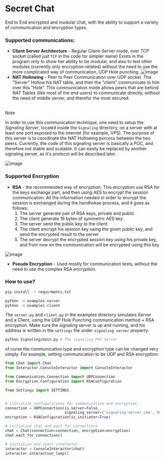 # Secret Chat
End to End encrypted and modular chat, with the ability to support a
variety of communication and encryption types.

### Supported communications:
* <b>Client Server Architecture</b> - Regular Client-Server mode, over <i>TCP</i> socket (called just `TCP` in
the code for simpler name) Exists in the program only to show her ability to be modular, and also to test other modules
(currently only encryption-related) without the need to use the more complicated way of communication, UDP Hole punching.
![image](https://i.imgur.com/SP9BrSt.png)
* <b>NAT Hollowing</b> - Peer to Peer Communication over UDP socket. The "Server" Hollow his NAT table,
and then the "client" communicate to him over this "Hole". This communication mode allows peers that are  behind
NAT Tables (like most of the end users) to communicate directly, without the need of middle server, and therefor the most secured.
<br><br>
> [!NOTE]
> In order to use this communication technique, one need to setup the <i>Signaling Server</i>, located inside the
> `Signaling` directory, on a server with at least one port exposed to the internet (for example, VPS).
> The purpose of this server is to coordinate the NAT Hollowing porcess between the two peers. Currently, the code of this
> signaling server is basically a POC, and therefore not stable and scalable. It can easily be replaced by another signaling server,
> as it's protocol will be described later.
> 
![image](https://i.imgur.com/1RH4oua.png)

### Supported Encryption
* <b>RSA</b> - the recommended way of encryption. This encryption usa RSA for the keys exchange part, and then using AES
to encrypt the session communication. All the information needed in order to encrypt the session is exchanged during the
handhskae process, and it goes as follows:
  1. The server generate pair of RSA keys, private and public
  2. The client generate 16 bytes of symmetric AES key
  3. The server send the public key to the client
  4. The client encrypt his session key using the given public key, and send the encrypted result to the server
  5. The server decrypt the encrypted session key using his private key, and from now on the communication will be
  encrypted using this key

![image](https://i.imgur.com/lVx8III.png)

* <b>Pseudo Encryption</b> - Used mostly for communication tests, without the need to use the complex RSA encryption.

### How to use?
```bash
pip install -r requirments.txt

python -m examples.server
python -m examples.client
```
The `server.py` and `client.py` in the examples directory simulates
Server and a Client, using the UDP Hole Punching communication method + RSA encryption.
Make sure the signaling server is up and running, and his address is written in the `settings` file under
`signaling server` property.
```bash
python Signaling/main.py # The signaling POC Server
```

of curse the communication type and encryption type can be changed very simply. For example,
setting communication to be UDP and RSA encryption:

```python
from Chat import Chat
from Interactor.ConsoleInteractor import ConsoleInteractor

from Communication.Connection import UDPConnection
from Encryption.Configuration import RSAConfiguration

from Settings import SETTINGS


# initialize configurations for communication and encryption
connection = UDPConnection(is_server=False,
                           signaling_server=('signaling-server.com', 8080))
encryption = RSAConfiguration(is_initiator=True)

# initialize chat and wait for connections
chat = Chat(connection=connection, encryption=encryption)
chat.wait_for_connection()

# initialize and start interactor
interactor = ConsoleInteractor(chat)
interactor.interaction_loop()



```